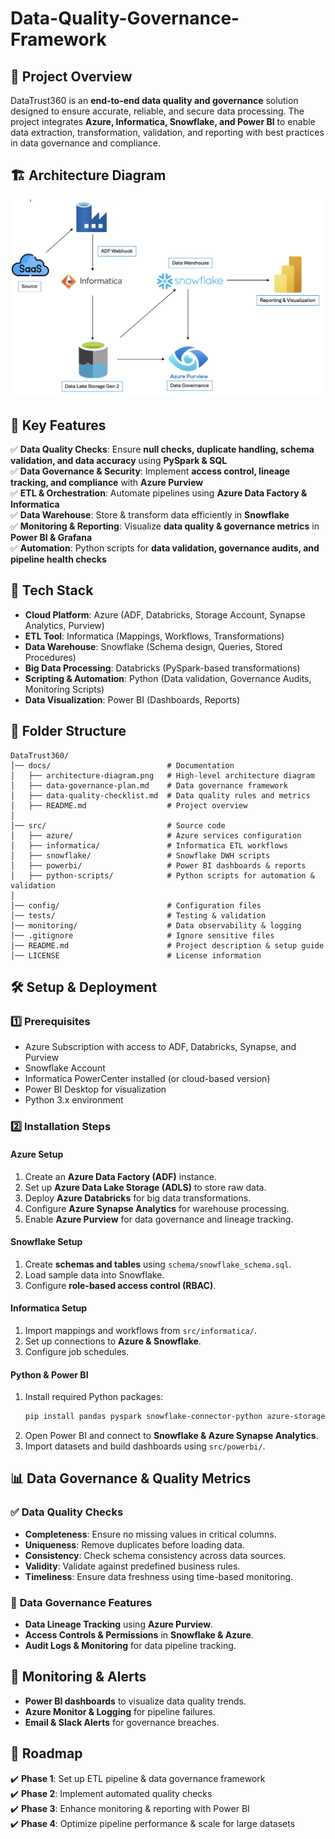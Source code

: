 # Data-Quality-Governance-Framework

## 📌 Project Overview
DataTrust360 is an **end-to-end data quality and governance** solution designed to ensure accurate, reliable, and secure data processing. The project integrates **Azure, Informatica, Snowflake, and Power BI** to enable data extraction, transformation, validation, and reporting with best practices in data governance and compliance.

## 🏗️ Architecture Diagram
![architecture](https://github.com/vaibhavgaur20/Data-Quality-Governance-Framework/blob/main/Architecture.png)

## 🎯 Key Features
✅ **Data Quality Checks**: Ensure **null checks, duplicate handling, schema validation, and data accuracy** using **PySpark & SQL**  
✅ **Data Governance & Security**: Implement **access control, lineage tracking, and compliance** with **Azure Purview**  
✅ **ETL & Orchestration**: Automate pipelines using **Azure Data Factory & Informatica**  
✅ **Data Warehouse**: Store & transform data efficiently in **Snowflake**  
✅ **Monitoring & Reporting**: Visualize **data quality & governance metrics** in **Power BI & Grafana**  
✅ **Automation**: Python scripts for **data validation, governance audits, and pipeline health checks**  

## 🚀 Tech Stack
- **Cloud Platform**: Azure (ADF, Databricks, Storage Account, Synapse Analytics, Purview)
- **ETL Tool**: Informatica (Mappings, Workflows, Transformations)
- **Data Warehouse**: Snowflake (Schema design, Queries, Stored Procedures)
- **Big Data Processing**: Databricks (PySpark-based transformations)
- **Scripting & Automation**: Python (Data validation, Governance Audits, Monitoring Scripts)
- **Data Visualization**: Power BI (Dashboards, Reports)

## 📂 Folder Structure
```
DataTrust360/
│── docs/                          # Documentation
│   ├── architecture-diagram.png   # High-level architecture diagram
│   ├── data-governance-plan.md    # Data governance framework
│   ├── data-quality-checklist.md  # Data quality rules and metrics
│   ├── README.md                  # Project overview
│
│── src/                           # Source code
│   ├── azure/                     # Azure services configuration
│   ├── informatica/               # Informatica ETL workflows
│   ├── snowflake/                 # Snowflake DWH scripts
│   ├── powerbi/                   # Power BI dashboards & reports
│   ├── python-scripts/            # Python scripts for automation & validation
│
│── config/                        # Configuration files
│── tests/                         # Testing & validation
│── monitoring/                    # Data observability & logging
│── .gitignore                     # Ignore sensitive files
│── README.md                      # Project description & setup guide
│── LICENSE                        # License information
```

## 🛠️ Setup & Deployment
### **1️⃣ Prerequisites**
- Azure Subscription with access to ADF, Databricks, Synapse, and Purview
- Snowflake Account
- Informatica PowerCenter installed (or cloud-based version)
- Power BI Desktop for visualization
- Python 3.x environment

### **2️⃣ Installation Steps**
#### **Azure Setup**
1. Create an **Azure Data Factory (ADF)** instance.
2. Set up **Azure Data Lake Storage (ADLS)** to store raw data.
3. Deploy **Azure Databricks** for big data transformations.
4. Configure **Azure Synapse Analytics** for warehouse processing.
5. Enable **Azure Purview** for data governance and lineage tracking.

#### **Snowflake Setup**
1. Create **schemas and tables** using `schema/snowflake_schema.sql`.
2. Load sample data into Snowflake.
3. Configure **role-based access control (RBAC)**.

#### **Informatica Setup**
1. Import mappings and workflows from `src/informatica/`.
2. Set up connections to **Azure & Snowflake**.
3. Configure job schedules.

#### **Python & Power BI**
1. Install required Python packages:
   ```sh
   pip install pandas pyspark snowflake-connector-python azure-storage-blob
   ```
2. Open Power BI and connect to **Snowflake & Azure Synapse Analytics**.
3. Import datasets and build dashboards using `src/powerbi/`.

## 📊 Data Governance & Quality Metrics
### ✅ **Data Quality Checks**
- **Completeness**: Ensure no missing values in critical columns.
- **Uniqueness**: Remove duplicates before loading data.
- **Consistency**: Check schema consistency across data sources.
- **Validity**: Validate against predefined business rules.
- **Timeliness**: Ensure data freshness using time-based monitoring.

### 🔐 **Data Governance Features**
- **Data Lineage Tracking** using **Azure Purview**.
- **Access Controls & Permissions** in **Snowflake & Azure**.
- **Audit Logs & Monitoring** for data pipeline tracking.

## 🚦 Monitoring & Alerts
- **Power BI dashboards** to visualize data quality trends.
- **Azure Monitor & Logging** for pipeline failures.
- **Email & Slack Alerts** for governance breaches.

## 📅 Roadmap
✔️ **Phase 1**: Set up ETL pipeline & data governance framework  
✔️ **Phase 2**: Implement automated quality checks  
✔️ **Phase 3**: Enhance monitoring & reporting with Power BI  
✔️ **Phase 4**: Optimize pipeline performance & scale for large datasets  




